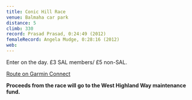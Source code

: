 ```yaml
---
title: Conic Hill Race
venue: Balmaha car park
distance: 5
climb: 330
record: Prasad Prasad, 0:24:49 (2012)
femaleRecord: Angela Mudge, 0:28:16 (2012)
web: 
---
```

Enter on the day. £3 SAL members/ £5 non-SAL.

[Route on Garmin Connect](http://connect.garmin.com/activity/152461351)

**Proceeds from the race will go to the West Highland Way maintenance fund.**